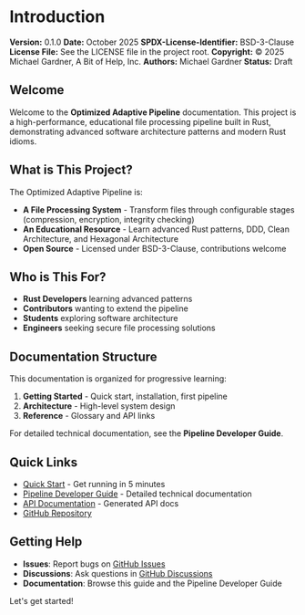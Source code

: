 # Introduction

**Version:** 0.1.0
**Date:** October 2025
**SPDX-License-Identifier:** BSD-3-Clause
**License File:** See the LICENSE file in the project root.
**Copyright:** © 2025 Michael Gardner, A Bit of Help, Inc.
**Authors:** Michael Gardner
**Status:** Draft

## Welcome

Welcome to the **Optimized Adaptive Pipeline** documentation. This project is a high-performance, educational file processing pipeline built in Rust, demonstrating advanced software architecture patterns and modern Rust idioms.

## What is This Project?

The Optimized Adaptive Pipeline is:

- **A File Processing System** - Transform files through configurable stages (compression, encryption, integrity checking)
- **An Educational Resource** - Learn advanced Rust patterns, DDD, Clean Architecture, and Hexagonal Architecture
- **Open Source** - Licensed under BSD-3-Clause, contributions welcome

## Who is This For?

- **Rust Developers** learning advanced patterns
- **Contributors** wanting to extend the pipeline
- **Students** exploring software architecture
- **Engineers** seeking secure file processing solutions

## Documentation Structure

This documentation is organized for progressive learning:

1. **Getting Started** - Quick start, installation, first pipeline
2. **Architecture** - High-level system design
3. **Reference** - Glossary and API links

For detailed technical documentation, see the **Pipeline Developer Guide**.

## Quick Links

- [Quick Start](getting-started/quick-start.md) - Get running in 5 minutes
- [Pipeline Developer Guide](../pipeline/docs/book/index.html) - Detailed technical documentation
- [API Documentation](../target/doc/pipeline/index.html) - Generated API docs
- [GitHub Repository](https://github.com/abitofhelp/optimized_adaptive_pipeline_rs)

## Getting Help

- **Issues**: Report bugs on [GitHub Issues](https://github.com/abitofhelp/optimized_adaptive_pipeline_rs/issues)
- **Discussions**: Ask questions in [GitHub Discussions](https://github.com/abitofhelp/optimized_adaptive_pipeline_rs/discussions)
- **Documentation**: Browse this guide and the Pipeline Developer Guide

Let's get started!
